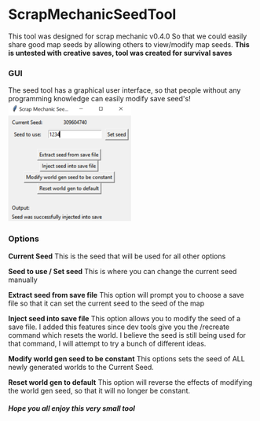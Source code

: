 # ScrapMechanicSeedTool

This tool was designed for scrap mechanic v0.4.0
So that we could easily share good map seeds by allowing others to view/modify map seeds.
**This is untested with creative saves, tool was created for survival saves**

### GUI
The seed tool has a graphical user interface, so that people without any programming knowledge can easily modify save seed's!
![GUI](https://github.com/fxmorin/ScrapMechanicSeedTool/blob/master/img/GUI.PNG)

### Options

**Current Seed**
This is the seed that will be used for all other options

**Seed to use / Set seed**
This is where you can change the current seed manually

**Extract seed from save file**
This option will prompt you to choose a save file so that it can set the current seed to the seed of the map

**Inject seed into save file**
This option allows you to modify the seed of a save file. I added this features since dev tools give you the /recreate command which resets the world. I believe the seed is still being used for that command, I will attempt to try a bunch of different ideas.

**Modify world gen seed to be constant**
This options sets the seed of ALL newly generated worlds to the Current Seed.

**Reset world gen to default**
This option will reverse the effects of modifying the world gen seed, so that it will no longer be constant.


##### Hope you all enjoy this very small tool
